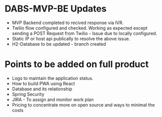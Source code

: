 # DABS-MVP-BE Updates

* MVP Backend completed to recived response via IVR.
* Twilio flow configured and checked. Working as expected except sending a POST Request from Twilio - Issue due to locally configured.
* Static IP or host api publically to resolve the above issue.
* H2-Database to be updated - branch created


# Points to be added on full product
* Logs to maintain the application status.
* How to build PWA using React
* Database and its relationship
* Spring Security
* JIRA - To assign and monitor work plan
* Pricing to concentrate more on open source and ways to minimal the costs
